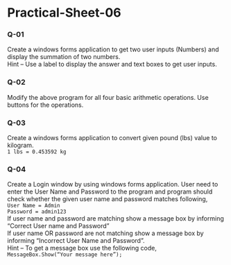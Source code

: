 # Practical-Sheet-06

### Q-01
Create a windows forms application to get two user inputs (Numbers) and display the summation of
two numbers.<br/>
Hint – Use a label to display the answer and text boxes to get user inputs.

### Q-02
Modify the above program for all four basic arithmetic operations. Use buttons for the operations.

### Q-03
Create a windows forms application to convert given pound (lbs) value to kilogram.<br/>
```1 lbs = 0.453592 kg```

### Q-04
Create a Login window by using windows forms application. User need to enter the User Name and
Password to the program and program should check whether the given user name and password
matches following,<br/>
```User Name = Admin```<br/>
```Password = admin123```<br/>
If user name and password are matching show a message box by informing “Correct User name and
Password”<br/>
If user name OR password are not matching show a message box by informing “Incorrect User Name
and Password”.<br/>
Hint – To get a message box use the following code,<br/>
```MessageBox.Show(“Your message here”);```
